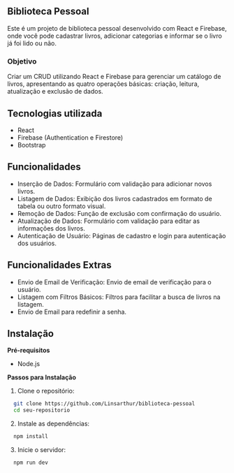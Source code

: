 ## Biblioteca Pessoal

Este é um projeto de biblioteca pessoal desenvolvido com React e Firebase, onde você pode cadastrar livros, adicionar categorias e informar se o livro já foi lido ou não.

### Objetivo
Criar um CRUD utilizando React e Firebase para gerenciar um catálogo de livros, apresentando as quatro operações básicas: criação, leitura, atualização e exclusão de dados.



## Tecnologias utilizada

- React
- Firebase (Authentication e Firestore)
- Bootstrap



## Funcionalidades

- Inserção de Dados: Formulário com validação para adicionar novos livros.
- Listagem de Dados: Exibição dos livros cadastrados em formato de tabela ou outro formato visual.
- Remoção de Dados: Função de exclusão com confirmação do usuário.
- Atualização de Dados: Formulário com validação para editar as informações dos livros.
- Autenticação de Usuário: Páginas de cadastro e login para autenticação dos usuários.

## Funcionalidades Extras

- Envio de Email de Verificação: Envio de email de verificação para o usuário.
- Listagem com Filtros Básicos: Filtros para facilitar a busca de livros na listagem.
- Envio de Email para redefinir a senha.

## Instalação

**Pré-requisitos** 

- Node.js

**Passos para Instalação**

1. Clone o repositório:

```bash
  git clone https://github.com/Linsarthur/biblioteca-pessoal
  cd seu-repositorio
```

2. Instale as dependências:

```bash
  npm install
```

3. Inicie o servidor:

```bash
  npm run dev
```